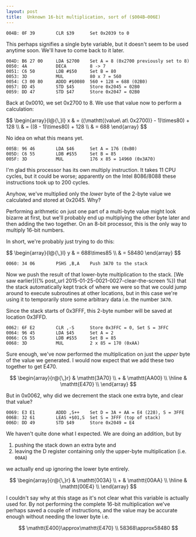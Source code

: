 ```yaml
---
layout: post
title:  Unknown 16-bit multiplication, sort of ($004B—006E)
---
```


```
004B: 0F 39        CLR $39		Set 0x2039 to 0
```

This perhaps signifies a single byte variable, but it doesn't seem to be used anytime soon. We'll have to come back to it later.

```
004D: B6 27 00     LDA $2700    Set A = 8 (0x2700 previously set to 8)
0050: 4A           DECA         8 -> 7
0051: C6 50        LDB #$50     Set B = 80
0053: 3D           MUL          80 x 7 = 560
0054: C3 00 80     ADDD #$0080  560 + 128 = 688 (02B0)
0057: DD 45        STD $45      Store 0x2045 = 02B0
0059: DD 47        STD $47      Store 0x2047 = 02B0
```

Back at 0x0010, we set 0x2700 to 8. We use that value now to perform a calculation:

<div>$$
\begin{array}{l@{\,}l}
    x & = ((\mathtt{(value\ at\ 0x2700)} - 1)\times80) + 128 \\
    & = ((8 - 1)\times80) + 128 \\
     & = 688
\end{array}
$$</div>

No idea on what this means yet.

```
005B: 96 46        LDA $46      Set A = 176 (0xB0)
005D: C6 55        LDB #$55     Set B = 85
005F: 3D           MUL          176 x 85 = 14960 (0x3A70)
```

I'm glad this processor has its own multiply instruction. It takes 11 CPU cycles, but it could be worse; apparently on the Intel 8086/8088 these instructions took up to 200 cycles.

Anyhow, we've multiplied only the *lower* byte of the 2-byte value we calculated and stored at 0x2045. Why? 

Performing arithmetic on just one part of a multi-byte value might look bizarre at first, but we'll probably end up multiplying the other byte later and then adding the two together. On an 8-bit processor, this is the only way to multiply 16-bit numbers.

In short, we're probably just trying to do this:

<div>$$
\begin{array}{l@{\,}l}
    y & = 688\times85 \\
    & = 58480
\end{array}
$$</div>

```
0060: 34 06        PSHS ,B,A    Push 3A70 to the stack
```

Now we push the result of that lower-byte multiplication to the stack. [We saw earlier]({% post_url 2015-01-25-0021-0027-clear-the-screen %}) that the stack automatically kept track of where we were so that we could jump around to execute subroutines at other locations, but in this case we're using it to temporarily store some arbitrary data i.e. the number `3A70`.

Since the stack starts of 0x3FFF, this 2-byte number will be saved at location 0x3FFD.

```
0062: 6F E2        CLR ,-S      Store 0x3FFC = 0, Set S = 3FFC
0064: 96 45        LDA $45      Set A = 2
0066: C6 55        LDB #$55     Set B = 85
0068: 3D           MUL          2 x 85 = 170 (0xAA)
```

Sure enough, we've now performed the multiplication on just the *upper* byte of the value we generated. I would now expect that we add these two together to get E470.

$$
\begin{array}{r@{\,}r}
      & \mathtt{3A70} \\
    + & \mathtt{AA00} \\
    \hline
      & \mathtt{E470} \\
\end{array}
$$

But in 0x0062, why did we decrement the stack one extra byte, and clear that value?

```
0069: E3 E1        ADDD ,S++    Set D = 3A + AA = E4 (228), S = 3FFE 
006B: 32 61        LEAS +$01,S  Set S = 3FFF (top of stack)
006D: DD 49        STD $49      Store 0x2049 = E4
```

We haven't quite done what I expected. We are doing an addition, but by

 1. pushing the stack down an extra byte and
 2. leaving the D register containing only the upper-byte multiplication (i.e. `00AA`)

we actually end up ignoring the lower byte entirely.

$$
\begin{array}{r@{\,}r}
      & \mathtt{003A} \\
    + & \mathtt{00AA} \\
    \hline
      & \mathtt{00E4} \\
\end{array}
$$

I couldn't say why at this stage as it's not clear what this variable is actually used for. By not performing the complete 16-bit multiplication we've perhaps saved a couple of instructions, and the value may be accurate enough without needing the lower byte i.e.

$$
\mathtt{E400}\approx\mathtt{E470} \\
58368\approx58480
$$
